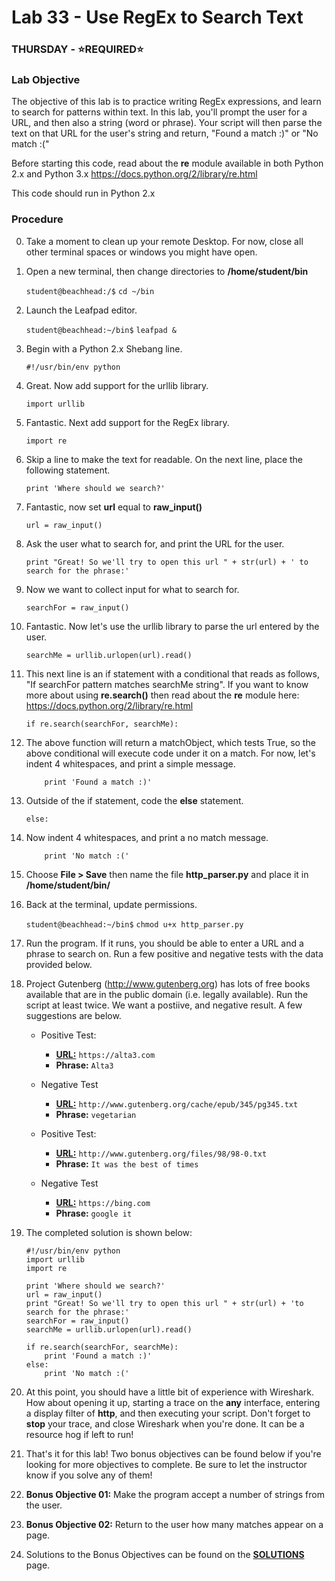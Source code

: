 # Lab 33 - Use RegEx to Search Text

### THURSDAY - &#x2B50;REQUIRED&#x2B50;

### Lab Objective
The objective of this lab is to practice writing RegEx expressions, and learn to search for patterns within text. In this lab, you'll prompt the user for a URL, and then also a string (word or phrase). Your script will then parse the text on that URL for the user's string and return, "Found a match :)" or "No match :("

Before starting this code, read about the **re** module available in both Python 2.x and Python 3.x https://docs.python.org/2/library/re.html

This code should run in Python 2.x

### Procedure

0. Take a moment to clean up your remote Desktop. For now, close all other terminal spaces or windows you might have open.

0. Open a new terminal, then change directories to **/home/student/bin**

    `student@beachhead:/$` `cd ~/bin`
    
0. Launch the Leafpad editor.

    `student@beachhead:~/bin$` `leafpad &`
    
0. Begin with a Python 2.x Shebang line.

    ```
    #!/usr/bin/env python
    ```
    
0. Great. Now add support for the urllib library.

    ```
    import urllib
    ```
    
0. Fantastic. Next add support for the RegEx library.

    ```
    import re
    ```
    
0. Skip a line to make the text for readable. On the next line, place the following statement.

    ```
    print 'Where should we search?'
    ```
    
0. Fantastic, now set **url** equal to **raw_input()**

    ```
    url = raw_input()
    ```

0. Ask the user what to search for, and print the URL for the user.

    ```
    print "Great! So we'll try to open this url " + str(url) + ' to search for the phrase:'
    ```

0. Now we want to collect input for what to search for.

    ```
    searchFor = raw_input()
    ```
    
0. Fantastic. Now let's use the urllib library to parse the url entered by the user.

    ```
    searchMe = urllib.urlopen(url).read()
    ```

0. This next line is an if statement with a conditional that reads as follows, "If searchFor pattern matches searchMe string". If you want to know more about using **re.search()** then read about the **re** module here: https://docs.python.org/2/library/re.html

    ```
    if re.search(searchFor, searchMe):
    ```

0. The above function will return a matchObject, which tests True, so the above conditional will execute code under it on a match. For now, let's indent 4 whitespaces, and print a simple message.

    ```
        print 'Found a match :)'
    ```

0. Outside of the if statement, code the **else** statement.

    ```
    else:
    ```
    
0. Now indent 4 whitespaces, and print a no match message.

    ```
        print 'No match :('
    ```

0. Choose **File > Save** then name the file **http_parser.py** and place it in **/home/student/bin/**

0. Back at the terminal, update permissions.

    `student@beachhead:~/bin$` `chmod u+x http_parser.py`

0. Run the program. If it runs, you should be able to enter a URL and a phrase to search on. Run a few positive and negative tests with the data provided below.

0. Project Gutenberg (http://www.gutenberg.org) has lots of free books available that are in the public domain (i.e. legally available). Run the script at least twice. We want a postiive, and negative result. A few suggestions are below.

    - Positive Test:
        - [**URL:**](https://alta3.com) `https://alta3.com`
        - **Phrase:** `Alta3`
        
    - Negative Test
        - [**URL:**](http://www.gutenberg.org/cache/epub/345/pg345.txt) `http://www.gutenberg.org/cache/epub/345/pg345.txt`
        - **Phrase:** `vegetarian`
        
    - Positive Test:
        - [**URL:**](http://www.gutenberg.org/files/98/98-0.txt) `http://www.gutenberg.org/files/98/98-0.txt`
        - **Phrase:** `It was the best of times`

    - Negative Test
        - [**URL:**](https://bing.com) `https://bing.com`
        - **Phrase:** `google it`  


0. The completed solution is shown below:

    ```
    #!/usr/bin/env python
    import urllib
    import re

    print 'Where should we search?'
    url = raw_input()
    print "Great! So we'll try to open this url " + str(url) + 'to search for the phrase:'
    searchFor = raw_input()
    searchMe = urllib.urlopen(url).read()

    if re.search(searchFor, searchMe):
        print 'Found a match :)'
    else:
        print 'No match :('
    ```

0. At this point, you should have a little bit of experience with Wireshark. How about opening it up, starting a trace on the **any** interface, entering a display filter of **http**, and then executing your script. Don't forget to **stop** your trace, and close Wireshark when you're done. It can be a resource hog if left to run!

0. That's it for this lab! Two bonus objectives can be found below if you're looking for more objectives to complete. Be sure to let the instructor know if you solve any of them!

0. **Bonus Objective 01:** Make the program accept a number of strings from the user.

0. **Bonus Objective 02:** Return to the user how many matches appear on a page.

0. Solutions to the Bonus Objectives can be found on the [**SOLUTIONS**](https://alta3.com/python/33a/) page.
